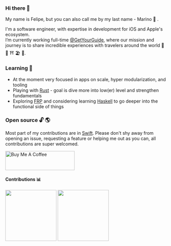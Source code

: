 ### Hi there 👋

My name is Felipe, but you can also call me by my last name - Marino 🤌 .

I'm a software engineer, with expertise in development for iOS and Apple's ecosystem.<br>
I’m currently working full-time [@GetYourGuide](https://github.com/getyourguide), where our mission and journey is to share incredible experiences with travelers around the world 🗼 🎡 ⛩ 🏖 🗻.

### Learning 🌱 
- At the moment very focused in apps on scale, hyper modularization, and tooling
- Playing with [Rust](https://www.rust-lang.org/) - goal is dive more into low(er) level and strengthen fundamentals
- Exploring [FRP](https://en.wikipedia.org/wiki/Functional_reactive_programming#:~:text=Functional%20reactive%20programming%20(FRP)%20is,map%2C%20reduce%2C%20filter) and considering learning [Haskell](https://www.haskell.org/) to go deeper into the functional side of things

### Open source 🔓 🌎
Most part of my contributions are in [Swift](https://swift.org/). Please don't shy away from opening an issue, requesting a feature or helping me out as you can, all contributions are super welcomed.

<a href="https://www.buymeacoffee.com/marinofelipe" target="_blank"><img src="https://cdn.buymeacoffee.com/buttons/v2/default-yellow.png" alt="Buy Me A Coffee" height="60" width="217" style="height: 60px !important;width: 217px !important;" ></a>

#### Contributions 📊
<a href="#"><img height="160px" src="https://github-readme-stats.vercel.app/api?username=marinofelipe&count_private=true&show_icons=true" /></a>
<a href="#"><img height="160px" src="https://github-readme-stats.vercel.app/api/top-langs/?username=marinofelipe&layout=compact" /></a>
